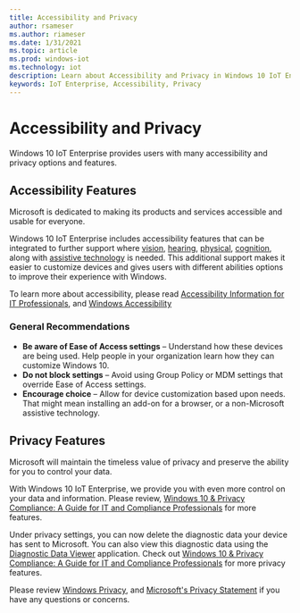 ```yaml
---
title: Accessibility and Privacy
author: rsameser
ms.author: riameser
ms.date: 1/31/2021
ms.topic: article
ms.prod: windows-iot
ms.technology: iot
description: Learn about Accessibility and Privacy in Windows 10 IoT Enterprise.
keywords: IoT Enterprise, Accessibility, Privacy
---
```


# Accessibility and Privacy
Windows 10 IoT Enterprise provides users with many accessibility and privacy options and features.

## Accessibility Features
Microsoft is dedicated to making its products and services accessible and usable for everyone.

Windows 10 IoT Enterprise includes accessibility features that can be integrated to further support where [vision](https://docs.microsoft.com/windows/configuration/windows-10-accessibility-for-itpros#vision), [hearing](https://docs.microsoft.com/windows/configuration/windows-10-accessibility-for-itpros#hearing), [physical](https://docs.microsoft.com/windows/configuration/windows-10-accessibility-for-itpros#physical), [cognition](https://docs.microsoft.com/windows/configuration/windows-10-accessibility-for-itpros#cognition), along with [assistive technology](https://docs.microsoft.com/windows/configuration/windows-10-accessibility-for-itpros#assistive-technology-devices-built-into-windows-10) is needed. This additional support makes it easier to customize devices and gives users with different abilities options to improve their experience with Windows.

To learn more about accessibility, please read [Accessibility Information for IT Professionals](https://docs.microsoft.com/windows/configuration/windows-10-accessibility-for-itpros), and [Windows Accessibility](https://www.microsoft.com/Accessibility/windows?rtc=1&activetab=pivot_1%3aprimaryr2)

### General Recommendations
* **Be aware of Ease of Access settings** – Understand how these devices are being used. Help people in your organization learn how they can customize Windows 10.
* **Do not block settings** – Avoid using Group Policy or MDM settings that override Ease of Access settings.
* **Encourage choice** – Allow for device customization based upon needs. That might mean installing an add-on for a browser, or a non-Microsoft assistive technology.

## Privacy Features
Microsoft will maintain the timeless value of privacy and preserve the ability for you to control your data.

With Windows 10 IoT Enterprise, we provide you with even more control on your data and information. Please review, [Windows 10 & Privacy Compliance:
A Guide for IT and Compliance Professionals](https://docs.microsoft.com/windows/privacy/windows-10-and-privacy-compliance) for more features.

Under privacy settings, you can now delete the diagnostic data your device has sent to Microsoft. You can also view this diagnostic data using the [Diagnostic Data Viewer](https://docs.microsoft.com/windows/privacy/diagnostic-data-viewer-overview) application. Check out [Windows 10 & Privacy Compliance: A Guide for IT and Compliance Professionals](https://docs.microsoft.com/windows/privacy/windows-10-and-privacy-compliance) for more privacy features.

Please review [Windows Privacy](https://docs.microsoft.com/windows/privacy/), and [Microsoft's Privacy Statement](https://privacy.microsoft.com/privacystatement) if you have any questions or concerns.
